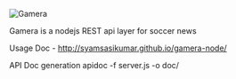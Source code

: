 ![Gamera](http://res.cloudinary.com/dtmnbo2hw/image/upload/c_scale,h_227/v1406761413/30Gamera95-Storm2_eyfpdi.jpg)

Gamera is a nodejs REST api layer for soccer news

Usage Doc - http://syamsasikumar.github.io/gamera-node/

API Doc generation
    apidoc -f server.js  -o doc/
